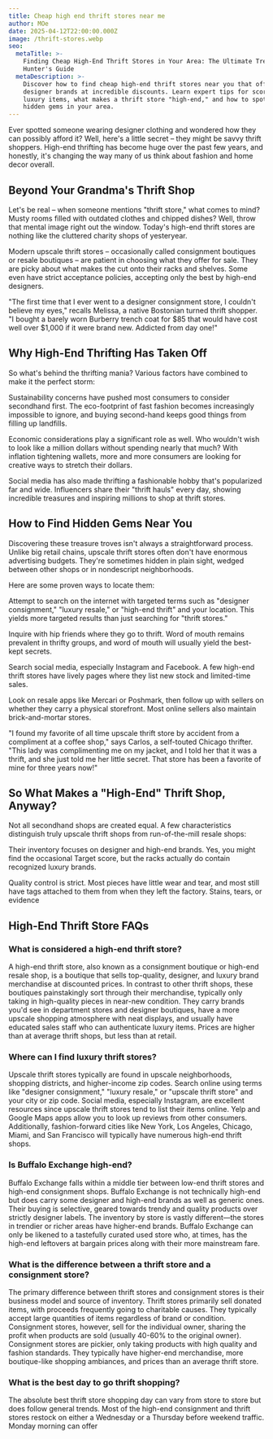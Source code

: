 ```yaml
---
title: Cheap high end thrift stores near me
author: MOe
date: 2025-04-12T22:00:00.000Z
image: /thrift-stores.webp
seo:
  metaTitle: >-
    Finding Cheap High-End Thrift Stores in Your Area: The Ultimate Treasure
    Hunter's Guide
  metaDescription: >-
    Discover how to find cheap high-end thrift stores near you that offer
    designer brands at incredible discounts. Learn expert tips for scoring
    luxury items, what makes a thrift store "high-end," and how to spot the best
    hidden gems in your area.
---
```


Ever spotted someone wearing designer clothing and wondered how they can possibly afford it? Well, here's a little secret – they might be savvy thrift shoppers. High-end thrifting has become huge over the past few years, and honestly, it's changing the way many of us think about fashion and home decor overall.

## Beyond Your Grandma's Thrift Shop

Let's be real – when someone mentions "thrift store," what comes to mind? Musty rooms filled with outdated clothes and chipped dishes? Well, throw that mental image right out the window. Today's high-end thrift stores are nothing like the cluttered charity shops of yesteryear.

Modern upscale thrift stores – occasionally called consignment boutiques or resale boutiques – are patient in choosing what they offer for sale. They are picky about what makes the cut onto their racks and shelves. Some even have strict acceptance policies, accepting only the best by high-end designers.

"The first time that I ever went to a designer consignment store, I couldn't believe my eyes," recalls Melissa, a native Bostonian turned thrift shopper. "I bought a barely worn Burberry trench coat for $85 that would have cost well over $1,000 if it were brand new. Addicted from day one!"

## Why High-End Thrifting Has Taken Off

So what's behind the thrifting mania? Various factors have combined to make it the perfect storm:

Sustainability concerns have pushed most consumers to consider secondhand first. The eco-footprint of fast fashion becomes increasingly impossible to ignore, and buying second-hand keeps good things from filling up landfills.

Economic considerations play a significant role as well. Who wouldn't wish to look like a million dollars without spending nearly that much? With inflation tightening wallets, more and more consumers are looking for creative ways to stretch their dollars.

Social media has also made thrifting a fashionable hobby that's popularized far and wide. Influencers share their "thrift hauls" every day, showing incredible treasures and inspiring millions to shop at thrift stores.

## How to Find Hidden Gems Near You

Discovering these treasure troves isn't always a straightforward process. Unlike big retail chains, upscale thrift stores often don't have enormous advertising budgets. They're sometimes hidden in plain sight, wedged between other shops or in nondescript neighborhoods.

Here are some proven ways to locate them:

Attempt to search on the internet with targeted terms such as "designer consignment," "luxury resale," or "high-end thrift" and your location. This yields more targeted results than just searching for "thrift stores."

Inquire with hip friends where they go to thrift. Word of mouth remains prevalent in thrifty groups, and word of mouth will usually yield the best-kept secrets.

Search social media, especially Instagram and Facebook. A few high-end thrift stores have lively pages where they list new stock and limited-time sales.

Look on resale apps like Mercari or Poshmark, then follow up with sellers on whether they carry a physical storefront. Most online sellers also maintain brick-and-mortar stores.

"I found my favorite of all time upscale thrift store by accident from a compliment at a coffee shop," says Carlos, a self-touted Chicago thrifter. "This lady was complimenting me on my jacket, and I told her that it was a thrift, and she just told me her little secret. That store has been a favorite of mine for three years now!"

## So What Makes a "High-End" Thrift Shop, Anyway?

Not all secondhand shops are created equal. A few characteristics distinguish truly upscale thrift shops from run-of-the-mill resale shops:

Their inventory focuses on designer and high-end brands. Yes, you might find the occasional Target score, but the racks actually do contain recognized luxury brands.

Quality control is strict. Most pieces have little wear and tear, and most still have tags attached to them from when they left the factory. Stains, tears, or evidence

## High-End Thrift Store FAQs

### What is considered a high-end thrift store?

A high-end thrift store, also known as a consignment boutique or high-end resale shop, is a boutique that sells top-quality, designer, and luxury brand merchandise at discounted prices. In contrast to other thrift shops, these boutiques painstakingly sort through their merchandise, typically only taking in high-quality pieces in near-new condition. They carry brands you'd see in department stores and designer boutiques, have a more upscale shopping atmosphere with neat displays, and usually have educated sales staff who can authenticate luxury items. Prices are higher than at average thrift shops, but less than at retail.

### Where can I find luxury thrift stores?

Upscale thrift stores typically are found in upscale neighborhoods, shopping districts, and higher-income zip codes. Search online using terms like "designer consignment," "luxury resale," or "upscale thrift store" and your city or zip code. Social media, especially Instagram, are excellent resources since upscale thrift stores tend to list their items online. Yelp and Google Maps apps allow you to look up reviews from other consumers. Additionally, fashion-forward cities like New York, Los Angeles, Chicago, Miami, and San Francisco will typically have numerous high-end thrift shops.

### Is Buffalo Exchange high-end?

Buffalo Exchange falls within a middle tier between low-end thrift stores and high-end consignment shops. Buffalo Exchange is not technically high-end but does carry some designer and high-end brands as well as generic ones. Their buying is selective, geared towards trendy and quality products over strictly designer labels. The inventory by store is vastly different—the stores in trendier or richer areas have higher-end brands. Buffalo Exchange can only be likened to a tastefully curated used store who, at times, has the high-end leftovers at bargain prices along with their more mainstream fare.

### What is the difference between a thrift store and a consignment store?

The primary difference between thrift stores and consignment stores is their business model and source of inventory. Thrift stores primarily sell donated items, with proceeds frequently going to charitable causes. They typically accept large quantities of items regardless of brand or condition. Consignment stores, however, sell for the individual owner, sharing the profit when products are sold (usually 40-60% to the original owner). Consignment stores are pickier, only taking products with high quality and fashion standards. They typically have higher-end merchandise, more boutique-like shopping ambiances, and prices than an average thrift store.

### What is the best day to go thrift shopping?

The absolute best thrift store shopping day can vary from store to store but does follow general trends. Most of the high-end consignment and thrift stores restock on either a Wednesday or a Thursday before weekend traffic. Monday morning can offer
